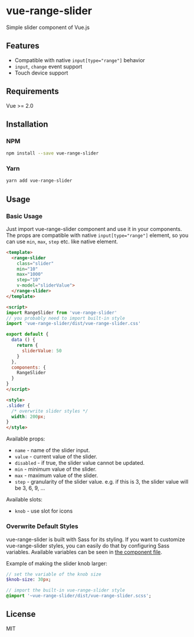 # vue-range-slider

Simple slider component of Vue.js

## Features

- Compatible with native `input[type="range"]` behavior
- `input`, `change` event support
- Touch device support

## Requirements

Vue >= 2.0

## Installation

### NPM

```bash
npm install --save vue-range-slider
```

### Yarn

```bash
yarn add vue-range-slider
```

## Usage

### Basic Usage

Just import vue-range-slider component and use it in your components. The props are compatible with native `input[type="range"]` element, so you can use `min`, `max`, `step` etc. like native element.

```html
<template>
  <range-slider
    class="slider"
    min="10"
    max="1000"
    step="10"
    v-model="sliderValue">
  </range-slider>
</template>

<script>
import RangeSlider from 'vue-range-slider'
// you probably need to import built-in style
import 'vue-range-slider/dist/vue-range-slider.css'

export default {
  data () {
    return {
      sliderValue: 50
    }
  },
  components: {
    RangeSlider
  }
}
</script>

<style>
.slider {
  /* overwrite slider styles */
  width: 200px;
}
</style>
```

Available props:

- `name` - name of the slider input.
- `value` - current value of the slider.
- `disabled` - if true, the slider value cannot be updated.
- `min` - minimum value of the slider.
- `max` - maximum value of the slider.
- `step` - granularity of the slider value. e.g. if this is 3, the slider value will be 3, 6, 9, ...

Available slots:
- `knob` - use slot for icons

### Overwrite Default Styles

vue-range-slider is built with Sass for its styling. If you want to customize vue-range-slider styles, you can easily do that by configuring Sass variables. Available variables can be seen in [the component file](src/RangeSlider.vue).

Example of making the slider knob larger:

```sass
// set the variable of the knob size
$knob-size: 30px;

// import the built-in vue-range-slider style
@import '~vue-range-slider/dist/vue-range-slider.scss';
```

## License

MIT
